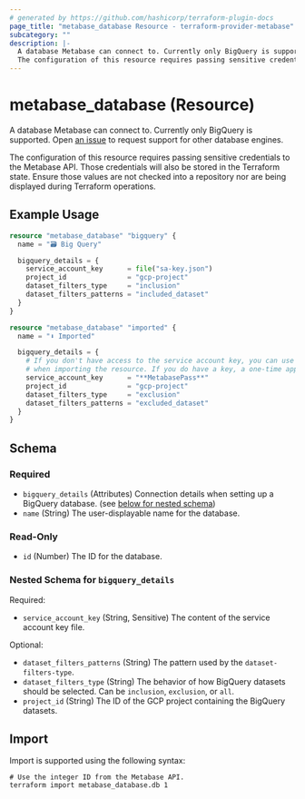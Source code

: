 ```yaml
---
# generated by https://github.com/hashicorp/terraform-plugin-docs
page_title: "metabase_database Resource - terraform-provider-metabase"
subcategory: ""
description: |-
  A database Metabase can connect to. Currently only BigQuery is supported. Open an issue https://github.com/flovouin/terraform-provider-metabase/issues to request support for other database engines.
  The configuration of this resource requires passing sensitive credentials to the Metabase API. Those credentials will also be stored in the Terraform state. Ensure those values are not checked into a repository nor are being displayed during Terraform operations.
---
```


# metabase_database (Resource)

A database Metabase can connect to. Currently only BigQuery is supported. Open [an issue](https://github.com/flovouin/terraform-provider-metabase/issues) to request support for other database engines.

The configuration of this resource requires passing sensitive credentials to the Metabase API. Those credentials will also be stored in the Terraform state. Ensure those values are not checked into a repository nor are being displayed during Terraform operations.

## Example Usage

```terraform
resource "metabase_database" "bigquery" {
  name = "🗃️ Big Query"

  bigquery_details = {
    service_account_key      = file("sa-key.json")
    project_id               = "gcp-project"
    dataset_filters_type     = "inclusion"
    dataset_filters_patterns = "included_dataset"
  }
}

resource "metabase_database" "imported" {
  name = "⬇️ Imported"

  bigquery_details = {
    # If you don't have access to the service account key, you can use the redacted value to ensure there is no diff
    # when importing the resource. If you do have a key, a one-time apply will be needed to reset the key.
    service_account_key      = "**MetabasePass**"
    project_id               = "gcp-project"
    dataset_filters_type     = "exclusion"
    dataset_filters_patterns = "excluded_dataset"
  }
}
```

<!-- schema generated by tfplugindocs -->
## Schema

### Required

- `bigquery_details` (Attributes) Connection details when setting up a BigQuery database. (see [below for nested schema](#nestedatt--bigquery_details))
- `name` (String) The user-displayable name for the database.

### Read-Only

- `id` (Number) The ID for the database.

<a id="nestedatt--bigquery_details"></a>
### Nested Schema for `bigquery_details`

Required:

- `service_account_key` (String, Sensitive) The content of the service account key file.

Optional:

- `dataset_filters_patterns` (String) The pattern used by the `dataset-filters-type`.
- `dataset_filters_type` (String) The behavior of how BigQuery datasets should be selected. Can be `inclusion`, `exclusion`, or `all`.
- `project_id` (String) The ID of the GCP project containing the BigQuery datasets.

## Import

Import is supported using the following syntax:

```shell
# Use the integer ID from the Metabase API.
terraform import metabase_database.db 1
```

